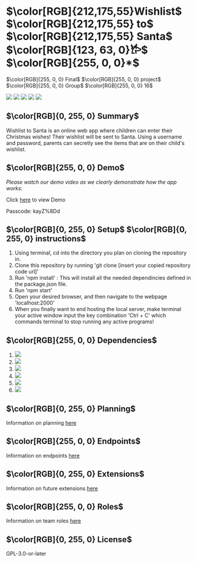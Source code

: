 # $\color[RGB]{212,175,55}Wishlist$ $\color[RGB]{212,175,55} to$ $\color[RGB]{212,175,55} Santa$ $\color[RGB]{123, 63, 0}𐂂$ $\color[RGB]{255, 0, 0}*$
$\color[RGB]{255, 0, 0} Final$ $\color[RGB]{255, 0, 0} project$ $\color[RGB]{255, 0, 0} Group$ $\color[RGB]{255, 0, 0} 16$

<img src = "https://img.shields.io/badge/Node.js-339933?style=for-the-badge&logo=nodedotjs&logoColor=white" /> <img src = "https://img.shields.io/badge/npm-CB3837?style=for-the-badge&logo=npm&logoColor=white" /> <img src = "https://img.shields.io/badge/CSS3-1572B6?style=for-the-badge&logo=css3&logoColor=white" /> <img src = "https://img.shields.io/badge/SQLite-07405E?style=for-the-badge&logo=sqlite&logoColor=white" /> <img src = "https://img.shields.io/badge/Express.js-000000?style=for-the-badge&logo=express&logoColor=white" />

## $\color[RGB]{0, 255, 0} Summary$

Wishlist to Santa is an online web app where children can enter their Christmas wishes! Their wishlist will be sent to Santa. Using a username and password, parents can secretly see the items that are on their child's wishlist.

## $\color[RGB]{255, 0, 0} Demo$ 

*Please watch our demo video as we clearly demonstrate how the app works:*

Click [here](https://unc.zoom.us/rec/share/xesLBAreZlqqp-dRvg-mqnROQJoj-sQAP8nwT9C8rIeuX1vW-abO_cD-AKGylrhM.rmc-yQt3bfzyLyeC) to view Demo

Passcode: kayZ%8Dd

## $\color[RGB]{0, 255, 0} Setup$ $\color[RGB]{0, 255, 0} instructions$

1. Using terminal, cd into the directory you plan on cloning the repository in.
2. Clone this repository by running 'git clone [insert your copied repository code url]'
3. Run 'npm install' : This will install all the needed dependincies defined in the package.json file.
4. Run 'npm start'
5. Open your desired browser, and then navigate to the webpage 'localhost:2000'
6. When you finally want to end hosting the local server, make terminal your active window input the key combination 'Ctrl + C' which commands terminal to stop running any active programs!

## $\color[RGB]{255, 0, 0} Dependencies$

1. <img src = "https://img.shields.io/badge/-better--sqlite3%20-blue" />
2. <img src = "https://img.shields.io/badge/-EJS%20-green" />
3. <img src = "https://img.shields.io/badge/-express.js%20-black" />
4. <img src = "https://img.shields.io/badge/-npm%20minimist-red" />
5. <img src = "https://img.shields.io/badge/-npm%20url-white" />
6. <img src = "https://img.shields.io/badge/-Path-blueviolet" />


## $\color[RGB]{0, 255, 0} Planning$

Information on planning [here](https://github.com/comp426-2022-fall/a99-Group-16/blob/main/docs/Planning.md)
## $\color[RGB]{255, 0, 0} Endpoints$

Information on endpoints [here](https://github.com/comp426-2022-fall/a99-Group-16/blob/main/docs/Endpoints.md) 

## $\color[RGB]{0, 255, 0} Extensions$

Information on future extensions [here](https://github.com/comp426-2022-fall/a99-Group-16/blob/main/docs/Extensions.md)

## $\color[RGB]{255, 0, 0} Roles$
Information on team roles [here](https://github.com/comp426-2022-fall/a99-Group-16/blob/main/docs/Roles.md)

## $\color[RGB]{0, 255, 0} License$
GPL-3.0-or-later
